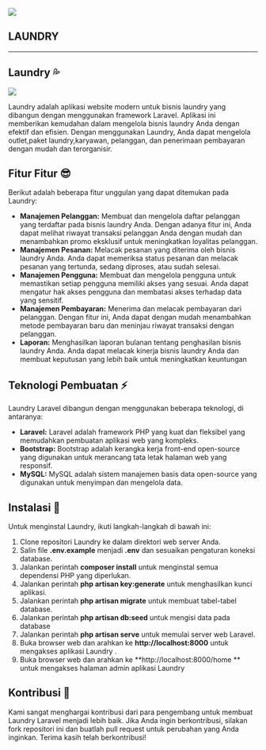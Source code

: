 ![](https://33333.cdn.cke-cs.com/kSW7V9NHUXugvhoQeFaf/images/84b688603aeda9ae6ecda2c508e862c20f2157639278e6c2.png)

##  **LAUNDRY**

---

## Laundry 💦

![](https://33333.cdn.cke-cs.com/kSW7V9NHUXugvhoQeFaf/images/43fad2a9765afa5f1c8f90ce5d149708d2ab83dfc2053601.png)

Laundry adalah aplikasi website modern untuk bisnis laundry yang dibangun dengan menggunakan framework Laravel. Aplikasi ini memberikan kemudahan dalam mengelola bisnis laundry Anda dengan efektif dan efisien. Dengan menggunakan Laundry, Anda dapat mengelola outlet,paket laundry,karyawan, pelanggan, dan penerimaan pembayaran dengan mudah dan terorganisir.

## Fitur Fitur 😎

Berikut adalah beberapa fitur unggulan yang dapat ditemukan pada Laundry:

*   **Manajemen Pelanggan:** Membuat dan mengelola daftar pelanggan yang terdaftar pada bisnis laundry Anda. Dengan adanya fitur ini, Anda dapat melihat riwayat transaksi pelanggan Anda dengan mudah dan menambahkan promo eksklusif untuk meningkatkan loyalitas pelanggan.
*   **Manajemen Pesanan:** Melacak pesanan yang diterima oleh bisnis laundry Anda. Anda dapat memeriksa status pesanan dan melacak pesanan yang tertunda, sedang diproses, atau sudah selesai.
*   **Manajemen Pengguna:** Membuat dan mengelola pengguna untuk memastikan setiap pengguna memiliki akses yang sesuai. Anda dapat mengatur hak akses pengguna dan membatasi akses terhadap data yang sensitif.
*   **Manajemen Pembayaran:** Menerima dan melacak pembayaran dari pelanggan. Dengan fitur ini, Anda dapat dengan mudah menambahkan metode pembayaran baru dan meninjau riwayat transaksi dengan pelanggan.
*   **Laporan:** Menghasilkan laporan bulanan tentang penghasilan bisnis laundry Anda. Anda dapat melacak kinerja bisnis laundry Anda dan membuat keputusan yang lebih baik untuk meningkatkan keuntungan

## Teknologi Pembuatan ⚡

Laundry Laravel dibangun dengan menggunakan beberapa teknologi, di antaranya:

*   **Laravel:** Laravel adalah framework PHP yang kuat dan fleksibel yang memudahkan pembuatan aplikasi web yang kompleks.
*   **Bootstrap:** Bootstrap adalah kerangka kerja front-end open-source yang digunakan untuk merancang tata letak halaman web yang responsif.
*   **MySQL:** MySQL adalah sistem manajemen basis data open-source yang digunakan untuk menyimpan dan mengelola data.

## Instalasi 💪

Untuk menginstal Laundry, ikuti langkah-langkah di bawah ini:

1.  Clone repositori Laundry ke dalam direktori web server Anda.
2.  Salin file **.env.example** menjadi **.env** dan sesuaikan pengaturan koneksi database.
3.  Jalankan perintah **composer install** untuk menginstal semua dependensi PHP yang diperlukan.
4.  Jalankan perintah **php artisan key:generate** untuk menghasilkan kunci aplikasi.
5.  Jalankan perintah **php artisan migrate** untuk membuat tabel-tabel database.
6.  Jalankan perintah **php artisan db:seed** untuk mengisi data pada database
7.  Jalankan perintah **php artisan serve** untuk memulai server web Laravel.
8.  Buka browser web dan arahkan ke **http://localhost:8000** untuk mengakses aplikasi Laundry .
9.  Buka browser web dan arahkan ke **http://localhost:8000/home ** untuk mengakses halaman admin aplikasi Laundry

## Kontribusi 🙋

Kami sangat menghargai kontribusi dari para pengembang untuk membuat Laundry Laravel menjadi lebih baik. Jika Anda ingin berkontribusi, silakan fork repositori ini dan buatlah pull request untuk perubahan yang Anda inginkan. Terima kasih telah berkontribusi!